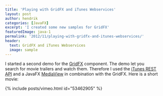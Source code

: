 ```yaml
---
title: 'Playing with GridFX and iTunes Webservices'
layout: post
author: hendrik
categories: [JavaFX]
excerpt: 'I created some new samples for GridFX'
featuredImage: java-1
permalink: '2012/11/playing-with-gridfx-and-itunes-webservices/'
header:
  text: GridFX and iTunes Webservices
  image: sample
---
```

I started a second demo for the [GridFX](https://github.com/guigarage/gridfx) component. The demo let you search for movie trailers and watch them. Therefore I used the [iTunes REST API](http://www.apple.com/itunes/affiliates/resources/documentation/itunes-store-web-service-search-api.html) and a JavaFX [MediaView](http://docs.oracle.com/javafx/2/media/simpleplayer.htm) in combination with the GridFX. Here is a short movie:

{% include posts/vimeo.html id="53462905" %}
